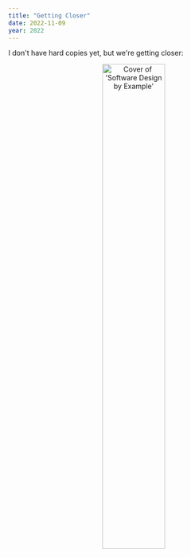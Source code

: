 ```yaml
---
title: "Getting Closer"
date: 2022-11-09
year: 2022
---
```


I don't have hard copies yet, but we're getting closer:

<div align="center">
  <img src="{{'/files/books/sdxjs-cover.png' | relative_url}}" width="50%" alt="Cover of 'Software Design by Example'" />
</div>
